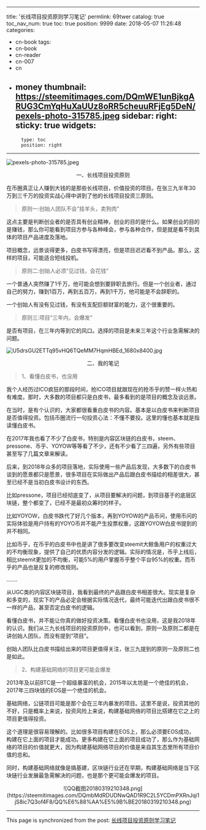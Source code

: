 
---
title: '长线项目投资原则学习笔记'
permlink: 69twer
catalog: true
toc_nav_num: true
toc: true
position: 9999
date: 2018-05-07 11:26:48
categories:
- cn-book
tags:
- cn-book
- cn-reader
- cn-007
- cn
- money
thumbnail: https://steemitimages.com/DQmWE1unBjkgARUG3CmYqHuXaUUz8oRR5cheuuRFjEg5DeN/pexels-photo-315785.jpeg
sidebar:
    right:
        sticky: true
widgets:
    -
        type: toc
        position: right
---


![pexels-photo-315785.jpeg](https://steemitimages.com/DQmWE1unBjkgARUG3CmYqHuXaUUz8oRR5cheuuRFjEg5DeN/pexels-photo-315785.jpeg)

<center>一、长线项目投资原则</center>

在币圈真正让人赚到大钱的是那些长线项目，价值投资的项目。在张三九半年30万到三千万的投资实战心得中讲到了他的长线项目投资三原则。

> 原则一:创始人团队不会“挂羊头，卖狗肉”

这点主要是判断创业者的是否具有创业精神，创业的目的是什么。如果创业的目的是赚钱，那么你可能看到项目方参与各种峰会，参与各种合作，但是就是看不到具体的项目产品进度及落地。

项目概念，远景谈得更多，白皮书写得漂亮，但是项目迟迟看不到产品。那么，这样的项目，可能适合短线投机。

> 原则二:创始人必须“见过钱，会花钱”

一个普通人突然赚了1千万，他可能会想到要辞职去旅行。但是一个创业者，通过自己的努力，赚到1百万，再到五百万，再到1千万，他可能是不会辞职的。

一个创始人有没有见过钱，有没有支配巨额财富的能力，这个很重要的。

> 原则三:项目“三年内，会爆发”

是否有项目，在三年内等到它的风口。选择的项目是未来三年这个行业急需解决的问题。
 
![U5drsGU2ETTq95vHQ6TQeMM7HqmHBEd_1680x8400.jpg](https://steemitimages.com/DQmeZw1jPjgWwEDnPEeAtpMLFq8dAJUQrBUkQpMPVRtKNNF/U5drsGU2ETTq95vHQ6TQeMM7HqmHBEd_1680x8400.jpg)

<center>二、我的笔记</center>

> 1、看懂白皮书，也没用

我个人经历过ICO疯狂的那段时间，抢ICO项目就跟现在的抢币乎的赞一样火热和有难度。那时，大多数的项目都只是白皮书，最多看到的是项目的概念及谈远景。

在当时，是有个认识的，大家都很看重白皮书的内容。基本是以白皮书来判断项目是否值得投资。包括币圈流行一句投资心法：不懂不要投。这里的懂也基本就是指读懂白皮书。

在2017年我也看了不少了白皮书，特别是内容区块链的白皮书，steem、pressone、币乎、YOYOW等等看了不少，还有不少看了三四遍，另外有些项目甚至写了几篇文章来解读。

后来，到2018年众多的项目落地，实际使用一些产品后发现，大多数下的白皮书谈到的愿景都只是愿景，很多项目在实际做出产品后跟白皮书描绘的相差很大，甚至已经不是当初白皮书设计的东西。

比如pressone，项目已经彻底变了，从项目要解决的问题，到项目基于的底层区块链，整个都变了，已经不是最初众筹时的样子。

比如YOYOW，白皮书跌代了好几个版本，再到YOYOW的产品币问，使用币问的实际体验是用户持有的YOYO币并不能产生投票权重，这跟YOYOW白皮书提到的并不相同。

比如币乎，在币乎的白皮书中也是讲了很多要改变steemit大鲸鱼用户的权重过大的不均衡现象，提供了自己的优质内容分发的逻辑。实际的情况是，币乎上线后，相比steemit更加的不均衡，可能5%的用户掌握币乎整个平台95%的权重。而币乎的产品也是反复的修改规则。

.......

从UGC类的内容区块链项目，我看到最终的产品跟白皮书相差很大。现实是复杂和多变的，现实下的产品必定会根据实际情况迭代，最终可能迭代出跟白皮书很不一样的产品，甚至否定白皮书的逻辑。

看懂白皮书，并不能让你真的做好投资决策。看懂白皮书也没用，这是我2018年的认识。我们从三九长线项目的投资原则中，也可以看到，原则一及原则二都是在讲创始人团队，而没有提到“项目”。

创始人团队比白皮书描绘出来的项目更值得关注，张三九提到的原则一及原则二也是如此。

> 2、构建基础网络的项目更可能会爆发

2013年及以前BTC是一个超级暴富的机会，2015年以太坊是一个绝佳的机会，2017年三四块钱的EOS是一个绝佳的机会。

基础网络，公链项目可能是那个会在三年内暴发的项目。这里不是说，投资其他的不好，只是概率上来说，投资风险上来说，构建基础网络的项目比搭建在它之上的项目更值得投资。

这个道理是很容易理解的。比如很多项目构建在EOS上，那么必须要EOS成功，构建在它上面的项目才能成功。更多构建在它上面的项目成功了，那么作为基础网络的项目的价值就更大，因为构建基础网络项目的价值是来自其生态里所有项目价值的总和。

同时，构建基础网络就像是搞基建，区块链行业还在早期，构建基础网络是当下区块链行业发展最急需解决的问题，也是那个更可能会爆发的项目。

<center>![QQ截图20180319210348.png](https://steemitimages.com/DQmbMdRDUDNwQAD1R9C2L5YCDmPXRnJqi1jS8ic7Q3of4F8/QQ%E6%88%AA%E5%9B%BE20180319210348.png)</center>

- - -

This page is synchronized from the post: [长线项目投资原则学习笔记](https://steemit.com/@yellowbird/69twer)
